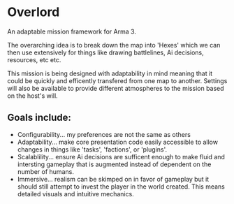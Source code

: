 # Overlord
An adaptable mission framework for Arma 3.

The overarching idea is to break down the map into 'Hexes' which we can then use extensively for things like drawing battlelines, Ai decisions, resources, etc etc.

This mission is being designed with adaptability in mind meaning that it could be quickly and efficently transfered from one map to another.  Settings will also be available to provide different atmospheres to the mission based on the host's will.

## Goals include:
* Configurability... my preferences are not the same as others
* Adaptability... make core presentation code easily accessible to allow changes in things like 'tasks', 'factions', or 'plugins'.
* Scalablility... ensure Ai decisions are sufficent enough to make fluid and intersting gameplay that is augmented instead of dependent on the number of humans.
* Immersive... realism can be skimped on in favor of gameplay but it should still attempt to invest the player in the world created.  This means detailed visuals and intuitive mechanics.
